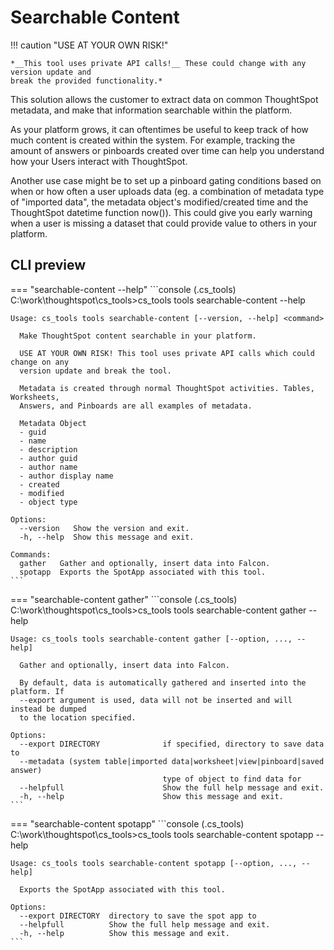 # Searchable Content

!!! caution "USE AT YOUR OWN RISK!"

    *__This tool uses private API calls!__ These could change with any version update and
    break the provided functionality.*

This solution allows the customer to extract data on common ThoughtSpot metadata, and
make that information searchable within the platform.

As your platform grows, it can oftentimes be useful to keep track of how much content
is created within the system. For example, tracking the amount of answers or pinboards
created over time can help you understand how your Users interact with ThoughtSpot.

Another use case might be to set up a pinboard gating conditions based on when or how
often a user uploads data (eg. a combination of metadata type of "imported data", the 
metadata object's modified/created time and the ThoughtSpot datetime function now()).
This could give you early warning when a user is missing a dataset that could provide
value to others in your platform.

## CLI preview

=== "searchable-content --help"
    ```console
    (.cs_tools) C:\work\thoughtspot\cs_tools>cs_tools tools searchable-content --help

    Usage: cs_tools tools searchable-content [--version, --help] <command>

      Make ThoughtSpot content searchable in your platform.

      USE AT YOUR OWN RISK! This tool uses private API calls which could change on any
      version update and break the tool.

      Metadata is created through normal ThoughtSpot activities. Tables, Worksheets,
      Answers, and Pinboards are all examples of metadata.

      Metadata Object
      - guid
      - name
      - description
      - author guid
      - author name
      - author display name
      - created
      - modified
      - object type

    Options:
      --version   Show the version and exit.
      -h, --help  Show this message and exit.

    Commands:
      gather   Gather and optionally, insert data into Falcon.
      spotapp  Exports the SpotApp associated with this tool.
    ```

=== "searchable-content gather"
    ```console
    (.cs_tools) C:\work\thoughtspot\cs_tools>cs_tools tools searchable-content gather --help

    Usage: cs_tools tools searchable-content gather [--option, ..., --help]

      Gather and optionally, insert data into Falcon.

      By default, data is automatically gathered and inserted into the platform. If
      --export argument is used, data will not be inserted and will instead be dumped
      to the location specified.

    Options:
      --export DIRECTORY              if specified, directory to save data to
      --metadata (system table|imported data|worksheet|view|pinboard|saved answer)
                                      type of object to find data for
      --helpfull                      Show the full help message and exit.
      -h, --help                      Show this message and exit.
    ```

=== "searchable-content spotapp"
    ```console
    (.cs_tools) C:\work\thoughtspot\cs_tools>cs_tools tools searchable-content spotapp --help

    Usage: cs_tools tools searchable-content spotapp [--option, ..., --help]

      Exports the SpotApp associated with this tool.

    Options:
      --export DIRECTORY  directory to save the spot app to
      --helpfull          Show the full help message and exit.
      -h, --help          Show this message and exit.
    ```
